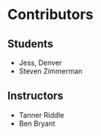 # Contributors

## Students

- Jess, Denver
- Steven Zimmerman

## Instructors

- Tanner Riddle
- Ben Bryant
